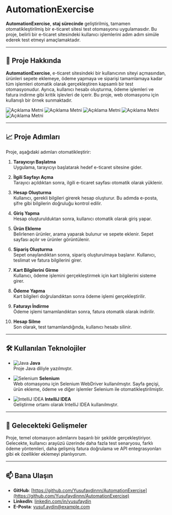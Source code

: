 # AutomationExercise

**AutomationExercise**, **staj sürecinde** geliştirilmiş, tamamen otomatikleştirilmiş bir e-ticaret sitesi test otomasyonu uygulamasıdır. Bu proje, belirli bir e-ticaret sitesindeki kullanıcı işlemlerini adım adım simüle ederek test etmeyi amaçlamaktadır.

---

## 🚀 Proje Hakkında

**AutomationExercise**, e-ticaret sitesindeki bir kullanıcının siteyi açmasından, ürünleri sepete eklemeye, ödeme yapmaya ve siparişi tamamlamaya kadar tüm işlemleri otomatik olarak gerçekleştiren kapsamlı bir test otomasyonudur. Ayrıca, kullanıcı hesabı oluşturma, ödeme işlemleri ve fatura indirme gibi kritik işlevleri de içerir. Bu proje, web otomasyonu için kullanışlı bir örnek sunmaktadır.


![Açıklama Metni](https://i.hizliresim.com/orjk0en.png)
![Açıklama Metni](https://i.hizliresim.com/9harx5a.png)
![Açıklama Metni](https://i.hizliresim.com/cu75rby.png)
![Açıklama Metni](https://i.hizliresim.com/nw2ent7.png)
![Açıklama Metni](https://i.hizliresim.com/kxxs617.png)






---

## 📈 Proje Adımları

Proje, aşağıdaki adımları otomatikleştirir:

1. **Tarayıcıyı Başlatma**  
   Uygulama, tarayıcıyı başlatarak hedef e-ticaret sitesine gider.

2. **İlgili Sayfayı Açma**  
   Tarayıcı açıldıktan sonra, ilgili e-ticaret sayfası otomatik olarak yüklenir.

3. **Hesap Oluşturma**  
   Kullanıcı, gerekli bilgileri girerek hesap oluşturur. Bu adımda e-posta, şifre gibi bilgilerin doğruluğu kontrol edilir.

4. **Giriş Yapma**  
   Hesap oluşturulduktan sonra, kullanıcı otomatik olarak giriş yapar.

5. **Ürün Ekleme**  
   Belirlenen ürünler, arama yaparak bulunur ve sepete eklenir. Sepet sayfası açılır ve ürünler görüntülenir.

6. **Sipariş Oluşturma**  
   Sepet onaylandıktan sonra, sipariş oluşturulmaya başlanır. Kullanıcı, teslimat ve fatura bilgilerini girer.

7. **Kart Bilgilerini Girme**  
   Kullanıcı, ödeme işlemini gerçekleştirmek için kart bilgilerini sisteme girer.

8. **Ödeme Yapma**  
   Kart bilgileri doğrulandıktan sonra ödeme işlemi gerçekleştirilir.

9. **Faturayı İndirme**  
   Ödeme işlemi tamamlandıktan sonra, fatura otomatik olarak indirilir.

10. **Hesap Silme**  
    Son olarak, test tamamlandığında, kullanıcı hesabı silinir.

---

## 🛠️ Kullanılan Teknolojiler

- ![Java](https://img.shields.io/badge/Java-ED8B00?style=for-the-badge&logo=java&logoColor=white) **Java**  
  Proje Java diliyle yazılmıştır.

- ![Selenium](https://img.shields.io/badge/Selenium-43B02A?style=for-the-badge&logo=selenium&logoColor=white) **Selenium**  
  Web otomasyonu için Selenium WebDriver kullanılmıştır. Sayfa geçişi, ürün ekleme, ödeme ve diğer işlemler Selenium ile otomatikleştirilmiştir.

- ![IntelliJ IDEA](https://img.shields.io/badge/IntelliJ_IDEA-000000?style=for-the-badge&logo=intellij-idea&logoColor=white) **IntelliJ IDEA**  
  Geliştirme ortamı olarak IntelliJ IDEA kullanılmıştır.

---

## 🌱 Gelecekteki Gelişmeler

Proje, temel otomasyon adımlarını başarılı bir şekilde gerçekleştiriyor. Gelecekte, kullanıcı arayüzü üzerinde daha fazla test senaryosu, farklı ödeme yöntemleri, daha gelişmiş fatura doğrulama ve API entegrasyonları gibi ek özellikler eklemeyi planlıyorum.

---

## 📫 Bana Ulaşın

- **GitHub**: [https://github.com/Yusufaydinnn/AutomationExercise](https://github.com/Yusufaydinnn/AutomationExercise)
- **LinkedIn**: [linkedin.com/in/yusufaydin](#)
- **E-Posta**: [yusuf.aydin@example.com](#)
